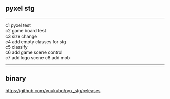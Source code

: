 ## pyxel stg  
***  
c1 pyxel test  
c2 game board test  
c3 size change  
c4 add empty classes for stg  
c5 classify  
c6 add game scene control  
c7 add logo scene 
c8 add mob 
***  
## binary  
https://github.com/yuukubo/pyx_stg/releases
